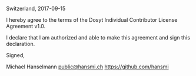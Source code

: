 Switzerland, 2017-09-15

I hereby agree to the terms of the Dosyt Individual Contributor License
Agreement v1.0.

I declare that I am authorized and able to make this agreement and sign this
declaration.

Signed,

Michael Hanselmann public@hansmi.ch https://github.com/hansmi
